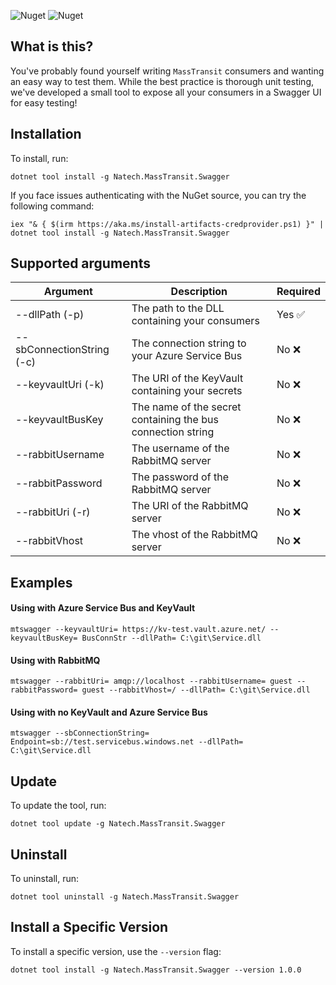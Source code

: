 ![Nuget](https://img.shields.io/nuget/dt/Natech.MassTransit.Swagger?style=flat-square)
![Nuget](https://img.shields.io/nuget/v/Natech.MassTransit.Swagger?style=flat-square)  

## What is this?

You've probably found yourself writing `MassTransit` consumers and wanting an easy way to test them. While the best practice is thorough unit testing, we've developed a small tool to expose all your consumers in a Swagger UI for easy testing!

## Installation

To install, run:

```shell
dotnet tool install -g Natech.MassTransit.Swagger
```

If you face issues authenticating with the NuGet source, you can try the following command:

```shell
iex "& { $(irm https://aka.ms/install-artifacts-credprovider.ps1) }" | dotnet tool install -g Natech.MassTransit.Swagger
```

## Supported arguments

| Argument                  | Description                                                 | Required |
| ------------------------- | ----------------------------------------------------------- | -------- |
| --dllPath (-p)            | The path to the DLL containing your consumers               | Yes ✅   |
| --sbConnectionString (-c) | The connection string to your Azure Service Bus             | No ❌    |
| --keyvaultUri (-k)        | The URI of the KeyVault containing your secrets             | No ❌    |
| --keyvaultBusKey          | The name of the secret containing the bus connection string | No ❌    |
| --rabbitUsername          | The username of the RabbitMQ server                         | No ❌    |
| --rabbitPassword          | The password of the RabbitMQ server                         | No ❌    |
| --rabbitUri (-r)          | The URI of the RabbitMQ server                              | No ❌    |
| --rabbitVhost             | The vhost of the RabbitMQ server                            | No ❌    |

## Examples

#### Using with Azure Service Bus and KeyVault

```shell
mtswagger --keyvaultUri= https://kv-test.vault.azure.net/ --keyvaultBusKey= BusConnStr --dllPath= C:\git\Service.dll
```

#### Using with RabbitMQ

```shell
mtswagger --rabbitUri= amqp://localhost --rabbitUsername= guest --rabbitPassword= guest --rabbitVhost=/ --dllPath= C:\git\Service.dll
```

#### Using with no KeyVault and Azure Service Bus

```shell
mtswagger --sbConnectionString= Endpoint=sb://test.servicebus.windows.net --dllPath= C:\git\Service.dll
```

## Update

To update the tool, run:

```shell
dotnet tool update -g Natech.MassTransit.Swagger
```

## Uninstall

To uninstall, run:

```shell
dotnet tool uninstall -g Natech.MassTransit.Swagger
```

## Install a Specific Version

To install a specific version, use the `--version` flag:

```shell
dotnet tool install -g Natech.MassTransit.Swagger --version 1.0.0
```
